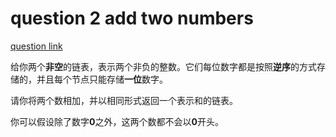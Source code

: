 # question 2 add two numbers

[question link](https://leetcode.cn/problems/add-two-numbers/)

给你两个**非空**的链表，表示两个非负的整数。它们每位数字都是按照**逆序**的方式存储的，并且每个节点只能存储**一位**数字。

请你将两个数相加，并以相同形式返回一个表示和的链表。

你可以假设除了数字**0**之外，这两个数都不会以**0**开头。